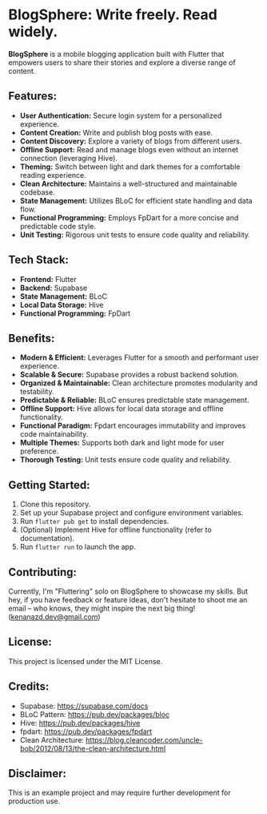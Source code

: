 # BlogSphere: Write freely. Read widely.

**BlogSphere** is a mobile blogging application built with Flutter that empowers users to share their stories and explore a diverse range of content.

## **Features:**

- **User Authentication:** Secure login system for a personalized experience.
- **Content Creation:** Write and publish blog posts with ease.
- **Content Discovery:** Explore a variety of blogs from different users.
- **Offline Support:** Read and manage blogs even without an internet connection (leveraging Hive).
- **Theming:** Switch between light and dark themes for a comfortable reading experience.
- **Clean Architecture:** Maintains a well-structured and maintainable codebase.
- **State Management:** Utilizes BLoC for efficient state handling and data flow.
- **Functional Programming:** Employs FpDart for a more concise and predictable code style.
- **Unit Testing:** Rigorous unit tests to ensure code quality and reliability.

## **Tech Stack:**

- **Frontend:** Flutter
- **Backend:** Supabase
- **State Management:** BLoC
- **Local Data Storage:** Hive
- **Functional Programming:** FpDart

## **Benefits:**

* **Modern & Efficient:** Leverages Flutter for a smooth and performant user experience.
* **Scalable & Secure:** Supabase provides a robust backend solution.
* **Organized & Maintainable:** Clean architecture promotes modularity and testability.
* **Predictable & Reliable:** BLoC ensures predictable state management.
* **Offline Support:** Hive allows for local data storage and offline functionality.
* **Functional Paradigm:** Fpdart encourages immutability and improves code maintainability.
* **Multiple Themes:** Supports both dark and light mode for user preference.
* **Thorough Testing:** Unit tests ensure code quality and reliability.

## **Getting Started:**

1. Clone this repository.
2. Set up your Supabase project and configure environment variables.
3. Run `flutter pub get` to install dependencies.
4. (Optional) Implement Hive for offline functionality (refer to documentation).
5. Run `flutter run` to launch the app.

## **Contributing:**

Currently, I'm "Fluttering" solo on BlogSphere to showcase my skills. But hey, if you have feedback or feature ideas, don't hesitate to shoot me an email – who knows, they might inspire the next big thing!  (kenanazd.dev@gmail.com)

## **License:**

This project is licensed under the MIT License.

## **Credits:**

* Supabase: https://supabase.com/docs
* BLoC Pattern: https://pub.dev/packages/bloc
* Hive: https://pub.dev/packages/hive
* fpdart: https://pub.dev/packages/fpdart
* Clean Architecture: https://blog.cleancoder.com/uncle-bob/2012/08/13/the-clean-architecture.html

## **Disclaimer:**

This is an example project and may require further development for production use.